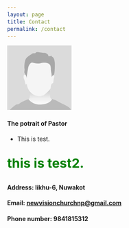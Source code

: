 ```yaml
---
layout: page
title: Contact 
permalink: /contact 
---
```



<style>
 .green {
    color: green;
    font-weight:700;
    font-size: 30px;
}


</style>

![pastor's potrait](/assets/img/potrait.png)

#### The potrait of Pastor

- This is test.

<div class="green">
    
 this is test2.
    
</div>


#### Address: likhu-6, Nuwakot

#### Email: newvisionchurchnp@gmail.com

#### Phone number: 9841815312
